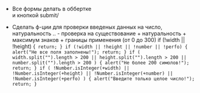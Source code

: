 -   Все формы делать в оббертке <form> и кнопкой submit/
-   Сделать ф-ции для проверки введеных данных на число, натуральность ..
            -  проверка на существование + натуральность + максимум знаков + границы применения (от 0 до 300)
                    if (!width || !height) {`
                    return;
                    }
                    if (!width || !height || !number || !perfo) {
                    alert("Не все поля заполнены!");
                    return;
                    }
                    if (
                    width.split("").length > 200 ||
                    height.split("").length > 200 ||
                    number.split("").length > 200
                    ) {
                    alert("Не более 200 симолов!");
                    return;
                    }
                    if (
                    !Number.isInteger(+width) ||
                    !Number.isInteger(+height) ||
                    !Number.isInteger(+number) ||
                    !Number.isInteger(+perfo)
                    ) {
                    alert("Введите только целое число!");
                    return;
                    }`
